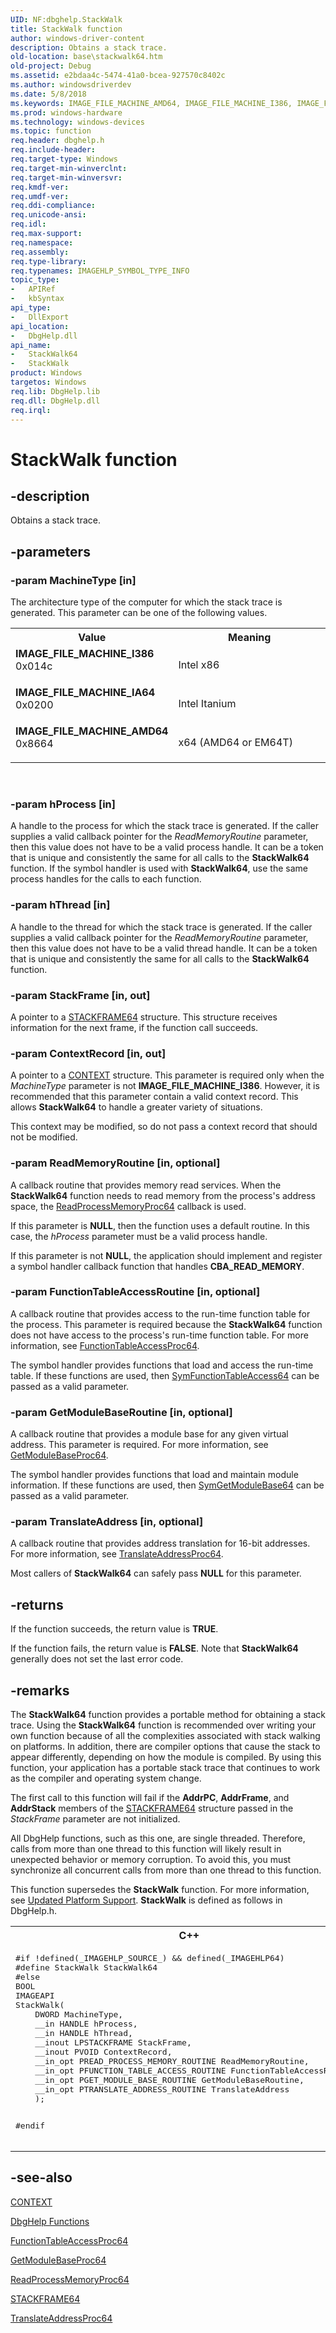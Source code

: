```yaml
---
UID: NF:dbghelp.StackWalk
title: StackWalk function
author: windows-driver-content
description: Obtains a stack trace.
old-location: base\stackwalk64.htm
old-project: Debug
ms.assetid: e2bdaa4c-5474-41a0-bcea-927570c8402c
ms.author: windowsdriverdev
ms.date: 5/8/2018
ms.keywords: IMAGE_FILE_MACHINE_AMD64, IMAGE_FILE_MACHINE_I386, IMAGE_FILE_MACHINE_IA64, StackWalk, StackWalk function, StackWalk64, StackWalk64 function, _win32_stackwalk64, base.stackwalk64, dbghelp/StackWalk, dbghelp/StackWalk64
ms.prod: windows-hardware
ms.technology: windows-devices
ms.topic: function
req.header: dbghelp.h
req.include-header: 
req.target-type: Windows
req.target-min-winverclnt: 
req.target-min-winversvr: 
req.kmdf-ver: 
req.umdf-ver: 
req.ddi-compliance: 
req.unicode-ansi: 
req.idl: 
req.max-support: 
req.namespace: 
req.assembly: 
req.type-library: 
req.typenames: IMAGEHLP_SYMBOL_TYPE_INFO
topic_type:
-	APIRef
-	kbSyntax
api_type:
-	DllExport
api_location:
-	DbgHelp.dll
api_name:
-	StackWalk64
-	StackWalk
product: Windows
targetos: Windows
req.lib: DbgHelp.lib
req.dll: DbgHelp.dll
req.irql: 
---
```


# StackWalk function


## -description


Obtains a stack trace.


## -parameters




### -param MachineType [in]

The architecture type of the computer for which the stack trace is generated. This parameter can be one of 
      the following values.

<table>
<tr>
<th>Value</th>
<th>Meaning</th>
</tr>
<tr>
<td width="40%"><a id="IMAGE_FILE_MACHINE_I386"></a><a id="image_file_machine_i386"></a><dl>
<dt><b>IMAGE_FILE_MACHINE_I386</b></dt>
<dt>0x014c</dt>
</dl>
</td>
<td width="60%">
Intel x86

</td>
</tr>
<tr>
<td width="40%"><a id="IMAGE_FILE_MACHINE_IA64"></a><a id="image_file_machine_ia64"></a><dl>
<dt><b>IMAGE_FILE_MACHINE_IA64</b></dt>
<dt>0x0200</dt>
</dl>
</td>
<td width="60%">
Intel Itanium

</td>
</tr>
<tr>
<td width="40%"><a id="IMAGE_FILE_MACHINE_AMD64"></a><a id="image_file_machine_amd64"></a><dl>
<dt><b>IMAGE_FILE_MACHINE_AMD64</b></dt>
<dt>0x8664</dt>
</dl>
</td>
<td width="60%">
x64 (AMD64 or EM64T)

</td>
</tr>
</table>
 


### -param hProcess [in]

A handle to the process for which the stack trace is generated. If the caller supplies a valid callback 
      pointer for the <i>ReadMemoryRoutine</i> parameter, then this value does not have to be a 
      valid process handle. It can be a token that is unique and consistently the same for all calls to the 
      <b>StackWalk64</b> function. If the symbol handler is used with 
      <b>StackWalk64</b>, use the same process handles for the calls 
      to each function.


### -param hThread [in]

A handle to the thread for which the stack trace is generated. If the caller supplies a valid callback 
     pointer for the <i>ReadMemoryRoutine</i> parameter, then this value does not have to be a 
     valid thread handle. It can be a token that is unique and consistently the same for all calls to the 
     <b>StackWalk64</b> function.


### -param StackFrame [in, out]

A pointer to a <a href="https://msdn.microsoft.com/2809e3f1-c64a-4753-9fca-f78e89a878b2">STACKFRAME64</a> structure. This 
      structure receives information for the next frame, if the function call succeeds.


### -param ContextRecord [in, out]

A pointer to a <a href="https://msdn.microsoft.com/library/windows/hardware/hh439393">CONTEXT</a> structure. This parameter is 
       required only when the <i>MachineType</i> parameter is not 
       <b>IMAGE_FILE_MACHINE_I386</b>. However, it is recommended that this parameter contain a 
       valid context record. This allows <b>StackWalk64</b> to handle 
       a greater variety of situations.

This context may be modified, so do not pass a context record that should not be modified.


### -param ReadMemoryRoutine [in, optional]

A callback routine that provides memory read services. When the 
       <b>StackWalk64</b> function needs to read memory from the 
       process's address space, the 
       <a href="https://msdn.microsoft.com/84ff0085-295d-48bd-baa5-d6b2845520a6">ReadProcessMemoryProc64</a> callback is 
       used.

If this parameter is <b>NULL</b>, then the function uses a default routine. In this case, 
       the <i>hProcess</i> parameter must be a valid process handle.

If this parameter is not 
       <b>NULL</b>, the application should implement and register a symbol handler callback 
       function that handles <b>CBA_READ_MEMORY</b>.


### -param FunctionTableAccessRoutine [in, optional]

A callback routine that provides access to the run-time function table for the process. This parameter is 
       required because the <b>StackWalk64</b> function does not have 
       access to the process's run-time function table. For more information, see 
       <a href="https://msdn.microsoft.com/387c20b0-ed16-463c-8b11-3ac9a43548a1">FunctionTableAccessProc64</a>.

The symbol handler provides functions that load and access the run-time table. If these functions are used, 
       then <a href="https://msdn.microsoft.com/f79e6af9-9931-4bd7-ae12-29d890267a89">SymFunctionTableAccess64</a> can be 
       passed as a valid parameter.


### -param GetModuleBaseRoutine [in, optional]

A callback routine that provides a module base for any given virtual address. This parameter is required. For 
       more information, see <a href="https://msdn.microsoft.com/a1060d41-183f-4cb1-8214-afef2996ca66">GetModuleBaseProc64</a>.

The symbol handler provides functions that load and maintain module information. If these functions are used, 
       then <a href="https://msdn.microsoft.com/964d0fdb-d982-4509-8c49-0ad0a3491226">SymGetModuleBase64</a> can be passed as a valid 
       parameter.


### -param TranslateAddress [in, optional]

A callback routine that provides address translation for 16-bit addresses. For more information, see 
       <a href="https://msdn.microsoft.com/56c374df-6b48-4649-a914-5cb2f9575bf3">TranslateAddressProc64</a>.

Most callers of <b>StackWalk64</b> can safely pass 
       <b>NULL</b> for this parameter.


## -returns



If the function succeeds, the return value is <b>TRUE</b>.

If the function fails, the return value is <b>FALSE</b>. Note that 
       <b>StackWalk64</b> generally does not set the last error 
       code.




## -remarks



The <b>StackWalk64</b> function provides a portable method 
    for obtaining a stack trace. Using the <b>StackWalk64</b> 
    function is recommended over writing your own function because of all the complexities associated with stack 
    walking on platforms. In addition, there are compiler options that cause the stack to appear differently, 
    depending on how the module is compiled. By using this function, your application has a portable stack trace that 
    continues to work as the compiler and operating system change.

The first call to this function will fail if the <b>AddrPC</b>, 
    <b>AddrFrame</b>, and <b>AddrStack</b> members of the 
    <a href="https://msdn.microsoft.com/2809e3f1-c64a-4753-9fca-f78e89a878b2">STACKFRAME64</a> structure passed in the 
    <i>StackFrame</i> parameter are not initialized.

All DbgHelp functions, such as this one, are single threaded. Therefore, calls from more than one thread to 
    this function will likely result in unexpected behavior or memory corruption. To avoid this, you must synchronize 
    all concurrent calls from more than one thread to this function.

This function supersedes the <b>StackWalk</b> function. For 
   more information, see <a href="https://msdn.microsoft.com/34ec8cd3-3260-441d-b55f-4ea21c736eb1">Updated Platform Support</a>. 
   <b>StackWalk</b> is defined as follows in DbgHelp.h.
   

<div class="code"><span codelanguage="ManagedCPlusPlus"><table>
<tr>
<th>C++</th>
</tr>
<tr>
<td>
<pre>#if !defined(_IMAGEHLP_SOURCE_) &amp;&amp; defined(_IMAGEHLP64)
#define StackWalk StackWalk64
#else
BOOL
IMAGEAPI
StackWalk(
    DWORD MachineType,
    __in HANDLE hProcess,
    __in HANDLE hThread,
    __inout LPSTACKFRAME StackFrame,
    __inout PVOID ContextRecord,
    __in_opt PREAD_PROCESS_MEMORY_ROUTINE ReadMemoryRoutine,
    __in_opt PFUNCTION_TABLE_ACCESS_ROUTINE FunctionTableAccessRoutine,
    __in_opt PGET_MODULE_BASE_ROUTINE GetModuleBaseRoutine,
    __in_opt PTRANSLATE_ADDRESS_ROUTINE TranslateAddress
    );

#endif</pre>
</td>
</tr>
</table></span></div>



## -see-also




<a href="https://msdn.microsoft.com/library/windows/hardware/hh439393">CONTEXT</a>



<a href="https://msdn.microsoft.com/7b28f70b-2d97-4cc2-8064-dfb806f9cffa">DbgHelp Functions</a>



<a href="https://msdn.microsoft.com/387c20b0-ed16-463c-8b11-3ac9a43548a1">FunctionTableAccessProc64</a>



<a href="https://msdn.microsoft.com/a1060d41-183f-4cb1-8214-afef2996ca66">GetModuleBaseProc64</a>



<a href="https://msdn.microsoft.com/84ff0085-295d-48bd-baa5-d6b2845520a6">ReadProcessMemoryProc64</a>



<a href="https://msdn.microsoft.com/2809e3f1-c64a-4753-9fca-f78e89a878b2">STACKFRAME64</a>



<a href="https://msdn.microsoft.com/56c374df-6b48-4649-a914-5cb2f9575bf3">TranslateAddressProc64</a>
 

 

